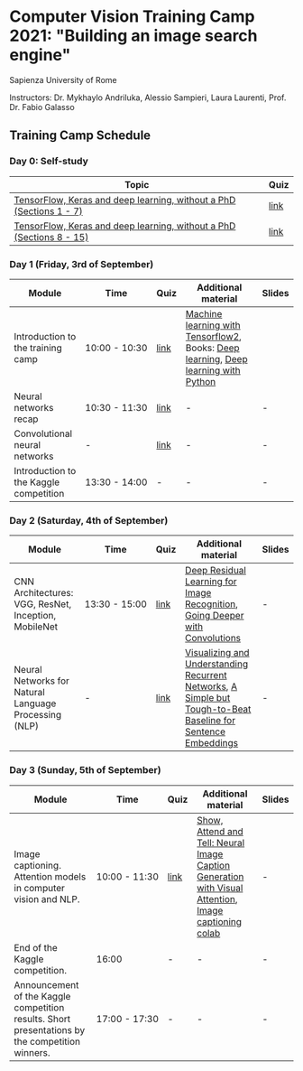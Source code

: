 # Computer Vision Training Camp 2021: "Building an image search engine"
Sapienza University of Rome

Instructors: Dr. Mykhaylo Andriluka, Alessio Sampieri, Laura Laurenti, Prof. Dr. Fabio Galasso

## Training Camp Schedule 

### Day 0: Self-study 

| Topic  | Quiz | 
|--- |--- |
| [TensorFlow, Keras and deep learning, without a PhD (Sections 1 - 7)](https://codelabs.developers.google.com/codelabs/cloud-tensorflow-mnist) | [link](https://forms.gle/85t1ZDoj4t9Xb8zW7) | 
| [TensorFlow, Keras and deep learning, without a PhD (Sections 8 - 15)](https://codelabs.developers.google.com/codelabs/cloud-tensorflow-mnist/#7)| [link](https://forms.gle/YPCmHE3UwNFi5M178) | 



### Day 1 (Friday, 3rd of September)

| Module | Time | Quiz | Additional material |  Slides  |
|--- |--- | --- | --- |  --- | 
| Introduction to the training camp  |<nobr>10:00 - 10:30</nobr>| [link](https://forms.gle/Ua95AdymnUn1XeJv7) | [Machine learning with Tensorflow2](https://www.tensorflow.org/resources/learn-ml/basics-of-machine-learning), Books: [Deep learning](https://www.deeplearningbook.org/), [Deep learning with Python](https://www.manning.com/books/deep-learning-with-python#toc) | | 
| Neural networks recap  |<nobr>10:30 - 11:30</nobr>| [link](https://forms.gle/NXnaq7uSWEbHD6w16) | - | - | 
| Convolutional neural networks | - | [link](https://forms.gle/BYMB2NEycXRvBZx56) | - | - | 
| Introduction to the Kaggle competition |<nobr>13:30 - 14:00</nobr>| - | - | - | 


### Day 2 (Saturday, 4th of September)

| Module | Time | Quiz | Additional material |  Slides  |
|--- |--- | --- | --- |  --- | 
| CNN Architectures: VGG, ResNet, Inception, MobileNet | <nobr>13:30 - 15:00</nobr> | [link](https://forms.gle/vJpdL42iuoshXAjG9) | [Deep Residual Learning for Image Recognition](https://arxiv.org/abs/1512.03385), [Going Deeper with Convolutions](https://arxiv.org/abs/1409.4842) |- | 
| Neural Networks for Natural Language Processing (NLP) | - | [link](https://forms.gle/T9khWj5hnFNnCH2s7) | [Visualizing and Understanding Recurrent Networks](https://arxiv.org/pdf/1506.02078.pdf), [A Simple but Tough-to-Beat Baseline for Sentence Embeddings](https://openreview.net/forum?id=SyK00v5xx)  |- | 

### Day 3 (Sunday, 5th of September)

| Module | Time | Quiz | Additional material |  Slides |
|--- |--- | --- | --- |  --- | 
| Image captioning. Attention models in computer vision and NLP. |<nobr>10:00 - 11:30</nobr>| [link](https://forms.gle/UdfzifCmfKr9wHZm6) | [Show, Attend and Tell: Neural Image Caption Generation with Visual Attention](https://arxiv.org/abs/1502.03044), [Image captioning colab](https://colab.sandbox.google.com/github/tensorflow/docs/blob/master/site/en/tutorials/text/image_captioning.ipynb) | - | 
| End of the Kaggle competition. | 16:00  | - | - | - | 
| Announcement of the Kaggle competition results. Short presentations by the competition winners. |<nobr>17:00 - 17:30</nobr>| - | - | - | 
